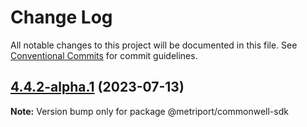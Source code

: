 # Change Log

All notable changes to this project will be documented in this file.
See [Conventional Commits](https://conventionalcommits.org) for commit guidelines.

## [4.4.2-alpha.1](https://github.com/metriport/metriport/compare/@metriport/commonwell-sdk@4.4.2-alpha.0...@metriport/commonwell-sdk@4.4.2-alpha.1) (2023-07-13)

**Note:** Version bump only for package @metriport/commonwell-sdk
